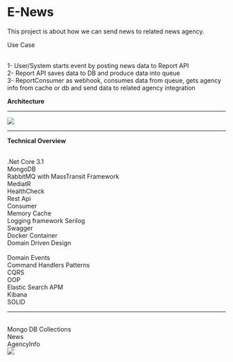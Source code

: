 # E-News
This project is about how we can send news to related news agency.

Use Case

<br/> 1- User/System starts event by posting news data to Report API
<br/> 2- Report API saves data to DB and produce data into queue
<br/> 3- ReportConsumer as webhook, consumes data from queue,
gets agency info from cache or db and send data to related agency integration

<b>Architecture</b>
<hr>

<img src="https://i.ibb.co/3zgZYTv/arch.png"/>

<hr>
<b>Technical Overview</b>

<br/>.Net Core 3.1
<br/>MongoDB
<br/>RabbitMQ with MassTransit Framework
<br/>MediatR
<br/>HealthCheck
<br/>Rest Api
<br/>Consumer
<br/>Memory Cache
<br/>Logging framework Serilog
<br/>Swagger 
<br/>Docker Container 
<br/>Domain Driven Design
<br/><br/>Domain Events
<br/>Command Handlers Patterns
<br/>CQRS
<br/>OOP
<br/>Elastic Search APM 
<br/>Kibana
<br/>SOLID

<hr>
<br/>Mongo DB Collections
<br/>News
<br/>AgencyInfo
<br/><img src="https://i.ibb.co/3dfTgv3/Screen-Shot-2021-01-01-at-18-19-59.png"/>

